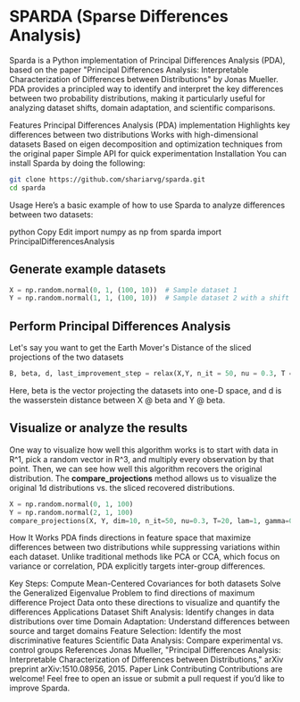 # SPARDA (Sparse Differences Analysis)
Sparda is a Python implementation of Principal Differences Analysis (PDA), based on the paper "Principal Differences Analysis: Interpretable Characterization of Differences between Distributions" by Jonas Mueller. PDA provides a principled way to identify and interpret the key differences between two probability distributions, making it particularly useful for analyzing dataset shifts, domain adaptation, and scientific comparisons.

Features
Principal Differences Analysis (PDA) implementation
Highlights key differences between two distributions
Works with high-dimensional datasets
Based on eigen decomposition and optimization techniques from the original paper
Simple API for quick experimentation
Installation
You can install Sparda by doing the following:

```bash
git clone https://github.com/shariarvg/sparda.git
cd sparda
```

Usage
Here’s a basic example of how to use Sparda to analyze differences between two datasets:

python
Copy
Edit
import numpy as np
from sparda import PrincipalDifferencesAnalysis

## Generate example datasets
```python
X = np.random.normal(0, 1, (100, 10))  # Sample dataset 1
Y = np.random.normal(1, 1, (100, 10))  # Sample dataset 2 with a shift
```
## Perform Principal Differences Analysis
Let's say you want to get the Earth Mover's Distance of the sliced projections of the two datasets
```python
B, beta, d, last_improvement_step = relax(X,Y, n_it = 50, nu = 0.3, T = 50, lam = 1, gamma = 0.3, verbose = False)
```
Here, beta is the vector projecting the datasets into one-D space, and d is the wasserstein distance between X @ beta and Y @ beta. 

## Visualize or analyze the results
One way to visualize how well this algorithm works is to start with data in R^1, pick a random vector in R^3, and multiply every observation by that point. Then, we can see how well this algorithm recovers the original distribution. The **compare_projections** method allows us to visualize the original 1d distributions vs. the sliced recovered distributions.

```python
X = np.random.normal(0, 1, 100)
Y = np.random.normal(2, 1, 100)
compare_projections(X, Y, dim=10, n_it=50, nu=0.3, T=20, lam=1, gamma=0.3, labels=None)
```

How It Works
PDA finds directions in feature space that maximize differences between two distributions while suppressing variations within each dataset. Unlike traditional methods like PCA or CCA, which focus on variance or correlation, PDA explicitly targets inter-group differences.



Key Steps:
Compute Mean-Centered Covariances for both datasets
Solve the Generalized Eigenvalue Problem to find directions of maximum difference
Project Data onto these directions to visualize and quantify the differences
Applications
Dataset Shift Analysis: Identify changes in data distributions over time
Domain Adaptation: Understand differences between source and target domains
Feature Selection: Identify the most discriminative features
Scientific Data Analysis: Compare experimental vs. control groups
References
Jonas Mueller, "Principal Differences Analysis: Interpretable Characterization of Differences between Distributions," arXiv preprint arXiv:1510.08956, 2015. Paper Link
Contributing
Contributions are welcome! Feel free to open an issue or submit a pull request if you’d like to improve Sparda.
